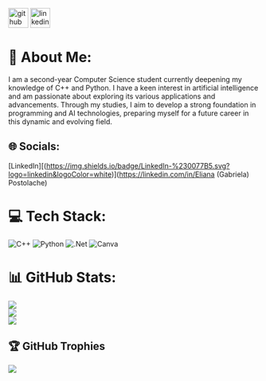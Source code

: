 

[<img src='https://cdn.jsdelivr.net/npm/simple-icons@3.0.1/icons/github.svg' alt='github' height='40'>](https://github.com/Postolache-Eliana)  [<img src='https://cdn.jsdelivr.net/npm/simple-icons@3.0.1/icons/linkedin.svg' alt='linkedin' height='40'>](https://www.linkedin.com/in/linkedin.com/in/eliana-postolache/)  

# 💫 About Me:
I am a second-year Computer Science student currently deepening my knowledge of C++ and Python. I have a keen interest in artificial intelligence and am passionate about exploring its various applications and advancements. Through my studies, I aim to develop a strong foundation in programming and AI technologies, preparing myself for a future career in this dynamic and evolving field.


## 🌐 Socials:
[LinkedIn][(https://img.shields.io/badge/LinkedIn-%230077B5.svg?logo=linkedin&logoColor=white)](https://linkedin.com/in/Eliana (Gabriela) Postolache) 

# 💻 Tech Stack:
![C++](https://img.shields.io/badge/c++-%2300599C.svg?style=for-the-badge&logo=c%2B%2B&logoColor=white) ![Python](https://img.shields.io/badge/python-3670A0?style=for-the-badge&logo=python&logoColor=ffdd54) ![.Net](https://img.shields.io/badge/.NET-5C2D91?style=for-the-badge&logo=.net&logoColor=white) ![Canva](https://img.shields.io/badge/Canva-%2300C4CC.svg?style=for-the-badge&logo=Canva&logoColor=white)
# 📊 GitHub Stats:
![](https://github-readme-stats.vercel.app/api?username=Postolache-Eliana&theme=dark&hide_border=false&include_all_commits=false&count_private=false)<br/>
![](https://github-readme-streak-stats.herokuapp.com/?user=Postolache-Eliana&theme=dark&hide_border=false)<br/>
![](https://github-readme-stats.vercel.app/api/top-langs/?username=Postolache-Eliana&theme=dark&hide_border=false&include_all_commits=false&count_private=false&layout=compact)

## 🏆 GitHub Trophies
![](https://github-profile-trophy.vercel.app/?username=Postolache-Eliana&theme=radical&no-frame=false&no-bg=false&margin-w=4)

